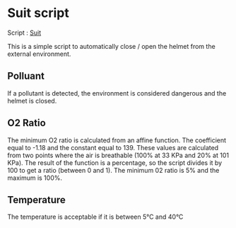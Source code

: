 # Suit script
Script : [Suit](/Scripts/Suit)

This is a simple script to automatically close / open the helmet from the external environment.

## Polluant
If a pollutant is detected, the environment is considered dangerous and the helmet is closed.

## O2 Ratio
The minimum O2 ratio is calculated from an affine function.
The coefficient equal to -1.18 and the constant equal to 139.
These values are calculated from two points where the air is breathable (100% at 33 KPa and 20% at 101 KPa).
The result of the function is a percentage, so the script divides it by 100 to get a ratio (between 0 and 1).
The minimum 02 ratio is 5% and the maximum is 100%.

## Temperature
The temperature is acceptable if it is between 5°C and 40°C
